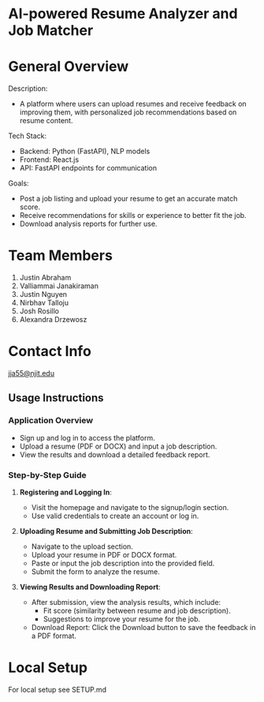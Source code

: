 # AI-powered Resume Analyzer and Job Matcher

# General Overview

Description: 
- A platform where users can upload resumes and receive feedback on improving them, with personalized job recommendations based on resume content.

Tech Stack: 
- Backend: Python (FastAPI), NLP models
- Frontend: React.js
- API: FastAPI endpoints for communication

Goals: 
- Post a job listing and upload your resume to get an accurate match score.  
- Receive recommendations for skills or experience to better fit the job.  
- Download analysis reports for further use.

# Team Members

 1. Justin Abraham
 2. Valliammai Janakiraman
 3. Justin Nguyen
 4. Nirbhav Talloju
 5. Josh Rosillo
 6. Alexandra Drzewosz

# Contact Info

jja55@njit.edu

## Usage Instructions

### Application Overview
- Sign up and log in to access the platform.  
- Upload a resume (PDF or DOCX) and input a job description.  
- View the results and download a detailed feedback report.  

### Step-by-Step Guide

1. **Registering and Logging In**:  
   - Visit the homepage and navigate to the signup/login section.  
   - Use valid credentials to create an account or log in.  

2. **Uploading Resume and Submitting Job Description**:  
   - Navigate to the upload section.  
   - Upload your resume in PDF or DOCX format.  
   - Paste or input the job description into the provided field.  
   - Submit the form to analyze the resume.  

3. **Viewing Results and Downloading Report**:  
   - After submission, view the analysis results, which include:  
     - Fit score (similarity between resume and job description).  
     - Suggestions to improve your resume for the job.  
   - Download Report: Click the Download button to save the feedback in a PDF format.

# Local Setup

For local setup see SETUP.md 


